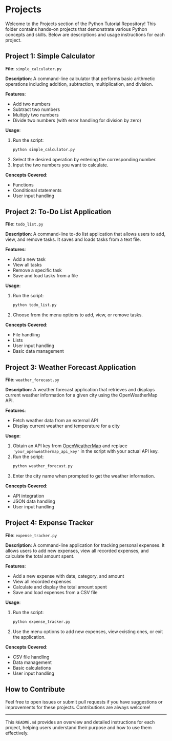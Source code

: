 # Projects

Welcome to the Projects section of the Python Tutorial Repository! This folder contains hands-on projects that demonstrate various Python concepts and skills. Below are descriptions and usage instructions for each project.

## Project 1: Simple Calculator

**File**: `simple_calculator.py`

**Description**: A command-line calculator that performs basic arithmetic operations including addition, subtraction, multiplication, and division.

**Features**:
- Add two numbers
- Subtract two numbers
- Multiply two numbers
- Divide two numbers (with error handling for division by zero)

**Usage**:
1. Run the script:
   ```bash
   python simple_calculator.py
   ```
2. Select the desired operation by entering the corresponding number.
3. Input the two numbers you want to calculate.

**Concepts Covered**:
- Functions
- Conditional statements
- User input handling

## Project 2: To-Do List Application

**File**: `todo_list.py`

**Description**: A command-line to-do list application that allows users to add, view, and remove tasks. It saves and loads tasks from a text file.

**Features**:
- Add a new task
- View all tasks
- Remove a specific task
- Save and load tasks from a file

**Usage**:
1. Run the script:
   ```bash
   python todo_list.py
   ```
2. Choose from the menu options to add, view, or remove tasks.

**Concepts Covered**:
- File handling
- Lists
- User input handling
- Basic data management

## Project 3: Weather Forecast Application

**File**: `weather_forecast.py`

**Description**: A weather forecast application that retrieves and displays current weather information for a given city using the OpenWeatherMap API.

**Features**:
- Fetch weather data from an external API
- Display current weather and temperature for a city

**Usage**:
1. Obtain an API key from [OpenWeatherMap](https://openweathermap.org/api) and replace `'your_openweathermap_api_key'` in the script with your actual API key.
2. Run the script:
   ```bash
   python weather_forecast.py
   ```
3. Enter the city name when prompted to get the weather information.

**Concepts Covered**:
- API integration
- JSON data handling
- User input handling

## Project 4: Expense Tracker

**File**: `expense_tracker.py`

**Description**: A command-line application for tracking personal expenses. It allows users to add new expenses, view all recorded expenses, and calculate the total amount spent.

**Features**:
- Add a new expense with date, category, and amount
- View all recorded expenses
- Calculate and display the total amount spent
- Save and load expenses from a CSV file

**Usage**:
1. Run the script:
   ```bash
   python expense_tracker.py
   ```
2. Use the menu options to add new expenses, view existing ones, or exit the application.

**Concepts Covered**:
- CSV file handling
- Data management
- Basic calculations
- User input handling

## How to Contribute

Feel free to open issues or submit pull requests if you have suggestions or improvements for these projects. Contributions are always welcome!

---

This `README.md` provides an overview and detailed instructions for each project, helping users understand their purpose and how to use them effectively.
